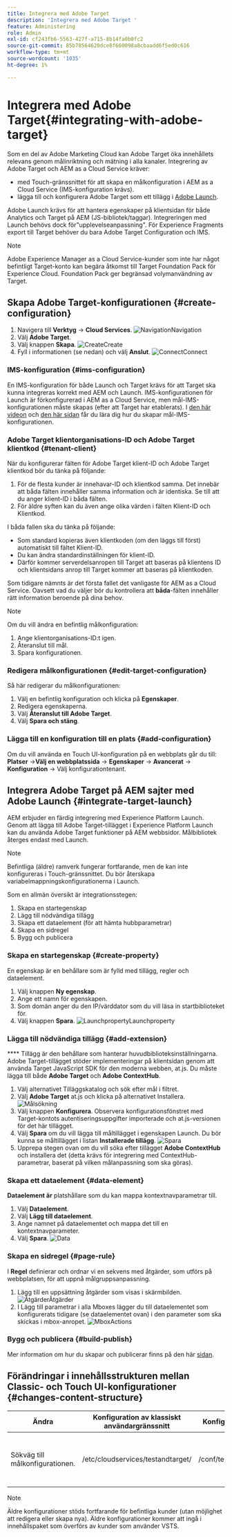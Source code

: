 ```yaml
---
title: Integrera med Adobe Target
description: 'Integrera med Adobe Target '
feature: Administering
role: Admin
exl-id: cf243fb6-5563-427f-a715-8b14fa0b0fc2
source-git-commit: 85b78564620dce8f660098a8cbaadd6f5ed0c616
workflow-type: tm+mt
source-wordcount: '1035'
ht-degree: 1%

---
```


# Integrera med Adobe Target{#integrating-with-adobe-target}

Som en del av Adobe Marketing Cloud kan Adobe Target öka innehållets relevans genom målinriktning och mätning i alla kanaler. Integrering av Adobe Target och AEM as a Cloud Service kräver:

* med Touch-gränssnittet för att skapa en målkonfiguration i AEM as a Cloud Service (IMS-konfiguration krävs).
* lägga till och konfigurera Adobe Target som ett tillägg i [Adobe Launch](https://experienceleague.adobe.com/docs/experience-platform/tags/get-started/quick-start.html).

Adobe Launch krävs för att hantera egenskaper på klientsidan för både Analytics och Target på AEM (JS-bibliotek/taggar). Integreringen med Launch behövs dock för&quot;upplevelseanpassning&quot;. För Experience Fragments export till Target behöver du bara Adobe Target Configuration och IMS.

>[!NOTE]
>
>Adobe Experience Manager as a Cloud Service-kunder som inte har något befintligt Target-konto kan begära åtkomst till Target Foundation Pack för Experience Cloud. Foundation Pack ger begränsad volymanvändning av Target.

## Skapa Adobe Target-konfigurationen {#create-configuration}

1. Navigera till **Verktyg** → **Cloud Services**.
   ![](assets/cloudservice1.png "NavigationNavigation")
2. Välj **Adobe Target**.
3. Välj knappen **Skapa**.
   ![](assets/tenant1.png "CreateCreate")
4. Fyll i informationen (se nedan) och välj **Anslut**.
   ![](assets/open_screen1.png "ConnectConnect")

### IMS-konfiguration {#ims-configuration}

En IMS-konfiguration för både Launch och Target krävs för att Target ska kunna integreras korrekt med AEM och Launch. IMS-konfigurationen för Launch är förkonfigurerad i AEM as a Cloud Service, men mål-IMS-konfigurationen måste skapas (efter att Target har etablerats). I [den här videon](https://helpx.adobe.com/experience-manager/kt/sites/using/aem-sites-target-standard-technical-video-understand.html) och [den här sidan](https://experienceleague.adobe.com/docs/experience-manager-65/administering/integration/integration-ims-adobe-io.html) får du lära dig hur du skapar mål-IMS-konfigurationen.

### Adobe Target klientorganisations-ID och Adobe Target klientkod {#tenant-client}

När du konfigurerar fälten för Adobe Target klient-ID och Adobe Target klientkod bör du tänka på följande:

1. För de flesta kunder är innehavar-ID och klientkod samma. Det innebär att båda fälten innehåller samma information och är identiska. Se till att du anger klient-ID i båda fälten.
2. För äldre syften kan du även ange olika värden i fälten Klient-ID och Klientkod.

I båda fallen ska du tänka på följande:

* Som standard kopieras även klientkoden (om den läggs till först) automatiskt till fältet Klient-ID.
* Du kan ändra standardinställningen för klient-ID.
* Därför kommer serverdelsanropen till Target att baseras på klientens ID och klientsidans anrop till Target kommer att baseras på klientkoden.

Som tidigare nämnts är det första fallet det vanligaste för AEM as a Cloud Service. Oavsett vad du väljer bör du kontrollera att **båda**-fälten innehåller rätt information beroende på dina behov.

>[!NOTE]
>
> Om du vill ändra en befintlig målkonfiguration:
>
> 1. Ange klientorganisations-ID:t igen.
> 2. Återanslut till mål.
> 3. Spara konfigurationen.


### Redigera målkonfigurationen {#edit-target-configuration}

Så här redigerar du målkonfigurationen:

1. Välj en befintlig konfiguration och klicka på **Egenskaper**.
2. Redigera egenskaperna.
3. Välj **Återanslut till Adobe Target**.
4. Välj **Spara och stäng**.

### Lägga till en konfiguration till en plats {#add-configuration}

Om du vill använda en Touch UI-konfiguration på en webbplats går du till: **Platser** →**Välj en webbplatssida** → **Egenskaper** → **Avancerat** → **Konfiguration** → Välj konfigurationtenant.

## Integrera Adobe Target på AEM sajter med Adobe Launch {#integrate-target-launch}

AEM erbjuder en färdig integrering med Experience Platform Launch. Genom att lägga till Adobe Target-tillägget i Experience Platform Launch kan du använda Adobe Target funktioner på AEM webbsidor. Målbibliotek återges endast med Launch.

>[!NOTE]
>
>Befintliga (äldre) ramverk fungerar fortfarande, men de kan inte konfigureras i Touch-gränssnittet. Du bör återskapa variabelmappningskonfigurationerna i Launch.

Som en allmän översikt är integrationsstegen:

1. Skapa en startegenskap
2. Lägg till nödvändiga tillägg
3. Skapa ett dataelement (för att hämta hubbparametrar)
4. Skapa en sidregel
5. Bygg och publicera

### Skapa en startegenskap {#create-property}

En egenskap är en behållare som är fylld med tillägg, regler och dataelement.

1. Välj knappen **Ny egenskap**.
2. Ange ett namn för egenskapen.
3. Som domän anger du den IP/värddator som du vill läsa in startbiblioteket för.
4. Välj knappen **Spara**.
   ![](assets/properties_newproperty1.png "LaunchpropertyLaunchproperty")

### Lägga till nödvändiga tillägg {#add-extension}

**** Tillägg är den behållare som hanterar huvudbiblioteksinställningarna. Adobe Target-tillägget stöder implementeringar på klientsidan genom att använda Target JavaScript SDK för den moderna webben, at.js. Du måste lägga till både **Adobe Target** och **Adobe ContextHub**.

1. Välj alternativet Tilläggskatalog och sök efter mål i filtret.
2. Välj **Adobe Target** at.js och klicka på alternativet Installera.
   ![Målsökning ](assets/search_ext1.png "Målsökning")
3. Välj knappen **Konfigurera**. Observera konfigurationsfönstret med Target-kontots autentiseringsuppgifter importerade och at.js-versionen för det här tillägget.
4. Välj **Spara** om du vill lägga till måltillägget i egenskapen Launch. Du bör kunna se måltillägget i listan **Installerade tillägg**.
   ![Spara ](assets/configure_extension1.png "tilläggSpara tillägg")
5. Upprepa stegen ovan om du vill söka efter tillägget **Adobe ContextHub** och installera det (detta krävs för integrering med ContextHub-parametrar, baserat på vilken målanpassning som ska göras).

### Skapa ett dataelement {#data-element}

**Dataelement är** platshållare som du kan mappa kontextnavparametrar till.

1. Välj **Dataelement**.
2. Välj **Lägg till dataelement**.
3. Ange namnet på dataelementet och mappa det till en kontextnavparameter.
4. Välj **Spara**.
   ![Data ](assets/data_elem1.png "ElementData-element")

### Skapa en sidregel {#page-rule}

I **Regel** definierar och ordnar vi en sekvens med åtgärder, som utförs på webbplatsen, för att uppnå målgruppsanpassning.

1. Lägg till en uppsättning åtgärder som visas i skärmbilden.
   ![](assets/rules1.png "ÅtgärderÅtgärder")
2. I Lägg till parametrar i alla Mboxes lägger du till dataelementet som konfigurerats tidigare (se dataelementet ovan) i den parameter som ska skickas i mbox-anropet.
   ![](assets/map_data1.png "MboxActions")

### Bygg och publicera {#build-publish}

Mer information om hur du skapar och publicerar finns på den här [sidan](https://experienceleague.adobe.com/docs/experience-manager-learn/aem-target-tutorial/aem-target-implementation/using-launch-adobe-io.html).

## Förändringar i innehållsstrukturen mellan Classic- och Touch UI-konfigurationer {#changes-content-structure}

| **Ändra** | **Konfiguration av klassiskt användargränssnitt** | **Konfiguration av pekskärmsgränssnitt** | **Konsekvenser** |
|---|---|---|---|
| Sökväg till målkonfigurationen. | /etc/cloudservices/testandtarget/ | /conf/tenant/settings/cloudservices/target | Tidigare fanns flera konfigurationer under /etc/cloudservices/testandtarget, men nu finns det en enda konfiguration under en klientorganisation. |

>[!NOTE]
>
>Äldre konfigurationer stöds fortfarande för befintliga kunder (utan möjlighet att redigera eller skapa nya). Äldre konfigurationer kommer att ingå i innehållspaket som överförs av kunder som använder VSTS.
